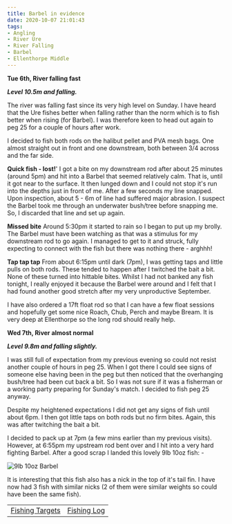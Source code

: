 ```yaml
---
title: Barbel in evidence
date: 2020-10-07 21:01:43
tags:
- Angling
- River Ure
- River Falling
- Barbel
- Ellenthorpe Middle
---
```

**Tue 6th, River falling fast**

***Level 10.5m and falling.***

The river was falling fast since its very high level on Sunday. I have heard that the Ure fishes better when falling rather than the norm which is to fish better when rising (for Barbel). I was therefore keen to head out again to peg 25 for a couple of hours after work.

I decided to fish both rods on the halibut pellet and PVA mesh bags. One almost straight out in front and one downstream, both between 3/4 across and the far side. 

**Quick fish - lost!**'
I got a bite on my downstream rod after about 25 minutes (around 5pm) and hit into a Barbel that seemed relatively calm. That is, until it got near to the surface. It then lunged down and I could not stop it's run into the depths just in front of me. After a few seconds my line snapped. Upon inspection, about 5 - 6m of line had suffered major abrasion. I suspect the Barbel took me through an underwater bush/tree before snapping me. So, I discarded that line and set up again. 

**Missed bite**
Around 5:30pm it started to rain so I began to put up my brolly. The Barbel must have been watching as that was a stimulus for my downstream rod to go again. I managed to get to it and struck, fully expecting to connect with the fish but there was nothing there - arghhh!

**Tap tap tap**
From about 6:15pm until dark (7pm), I was getting taps and little pulls on both rods. These tended to happen after I twitched the bait a bit. None of these turned into hittable bites. Whilst I had not banked any fish tonight, I really enjoyed it because the Barbel were around and I felt that I had found another good stretch after my very unproductive September.

I have also ordered a 17ft float rod so that I can have a few float sessions and hopefully get some nice Roach, Chub, Perch and maybe Bream. It is very deep at Ellenthorpe so the long rod should really help.

**Wed 7th, River almost normal**

***Level 9.8m and falling slightly.***

I was still full of expectation from my previous evening so could not resist another couple of hours in peg 25. When I got there I could see signs of someone else having been in the peg but then noticed that the overhanging bush/tree had been cut back a bit. So I was not sure if it was a fisherman or a working party preparing for Sunday's match. I decided to fish peg 25 anyway.

Despite my heightened expectations I did not get any signs of fish until about 6pm. I then got little taps on both rods but no firm bites. Again, this was after twitching the bait a bit.

I decided to pack up at 7pm (a few mins earlier than my previous visits). However, at 6:55pm my upstream rod bent over and I hit into a very hard fighting Barbel. After a good scrap I landed this lovely 9lb 10oz fish: - 

![9lb 10oz Barbel](/images/2020-10-07/9lb10ozBarbel.jpg)

It is interesting that this fish also has a nick in the top of it's tail fin. I have now had 3 fish with similar nicks (2 of them were similar weights so could have been the same fish).

|||
|---------|------|
|<a href="/2020/07/Fishing-Targets/">Fishing Targets</a>|<a href="/2020/08/Fishing-Log/">Fishing Log</a>|

